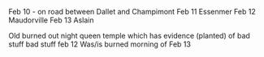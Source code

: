 Feb 10 - on road between Dallet and Champimont
Feb 11 Essenmer
Feb 12 Maudorville
Feb 13 Aslain

Old burned out night queen temple which has evidence (planted) of bad stuff
bad stuff feb 12
Was/is burned morning of Feb 13